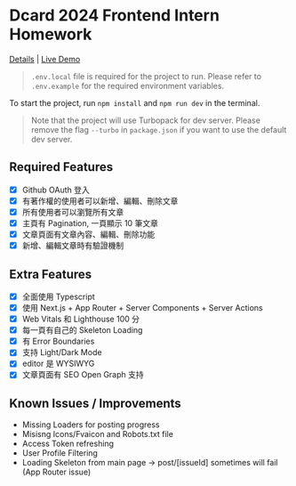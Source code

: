 # Dcard 2024 Frontend Intern Homework

[Details](https://drive.google.com/file/d/1x5l_hC5c26MauhTpACwGaa2nBUDo5uad/view) | [Live Demo](https://dcardblog.imjustchew.com/)

>`.env.local` file is required for the project to run. Please refer to `.env.example` for the required environment variables.

To start the project, run `npm install` and `npm run dev` in the terminal.

> Note that the project will use Turbopack for dev server. Please remove the flag `--turbo` in `package.json` if you want to use the default dev server.

## Required Features
- [x] Github OAuth 登入
- [x] 有著作權的使用者可以新增、編輯、刪除文章
- [x] 所有使用者可以瀏覽所有文章
- [x] 主頁有 Pagination, 一頁顯示 10 筆文章
- [x] 文章頁面有文章內容、編輯、刪除功能
- [x] 新增、編輯文章時有驗證機制

## Extra Features
- [x] 全面使用 Typescript
- [x] 使用 Next.js + App Router + Server Components + Server Actions
- [x] Web Vitals 和 Lighthouse 100 分
- [x] 每一頁有自己的 Skeleton Loading
- [x] 有 Error Boundaries
- [x] 支持 Light/Dark Mode
- [x] editor 是 WYSIWYG
- [x] 文章頁面有 SEO Open Graph 支持

## Known Issues / Improvements
- Missing Loaders for posting progress
- Misisng Icons/Fvaicon and Robots.txt file
- Access Token refreshing
- User Profile Filtering
- Loading Skeleton from main page -> post/[issueId] sometimes will fail (App Router issue)
